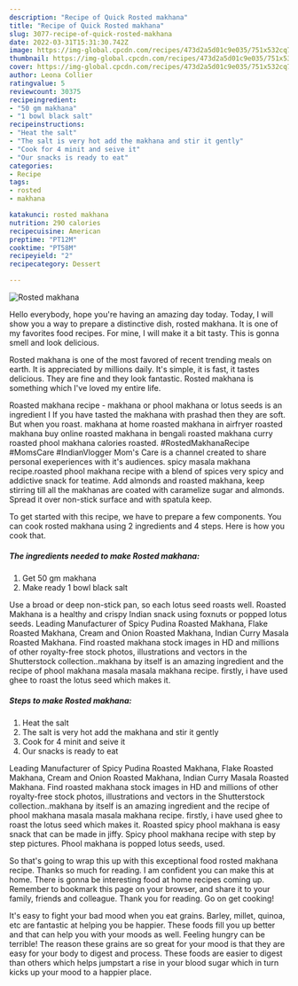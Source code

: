 ```yaml
---
description: "Recipe of Quick Rosted makhana"
title: "Recipe of Quick Rosted makhana"
slug: 3077-recipe-of-quick-rosted-makhana
date: 2022-03-31T15:31:30.742Z
image: https://img-global.cpcdn.com/recipes/473d2a5d01c9e035/751x532cq70/rosted-makhana-recipe-main-photo.jpg
thumbnail: https://img-global.cpcdn.com/recipes/473d2a5d01c9e035/751x532cq70/rosted-makhana-recipe-main-photo.jpg
cover: https://img-global.cpcdn.com/recipes/473d2a5d01c9e035/751x532cq70/rosted-makhana-recipe-main-photo.jpg
author: Leona Collier
ratingvalue: 5
reviewcount: 30375
recipeingredient:
- "50 gm makhana"
- "1 bowl black salt"
recipeinstructions:
- "Heat the salt"
- "The salt is very hot add the makhana and stir it gently"
- "Cook for 4 minit and seive it"
- "Our snacks is ready to eat"
categories:
- Recipe
tags:
- rosted
- makhana

katakunci: rosted makhana 
nutrition: 290 calories
recipecuisine: American
preptime: "PT12M"
cooktime: "PT58M"
recipeyield: "2"
recipecategory: Dessert

---
```



![Rosted makhana](https://img-global.cpcdn.com/recipes/473d2a5d01c9e035/751x532cq70/rosted-makhana-recipe-main-photo.jpg)

Hello everybody, hope you're having an amazing day today. Today, I will show you a way to prepare a distinctive dish, rosted makhana. It is one of my favorites food recipes. For mine, I will make it a bit tasty. This is gonna smell and look delicious.

Rosted makhana is one of the most favored of recent trending meals on earth. It is appreciated by millions daily. It's simple, it is fast, it tastes delicious. They are fine and they look fantastic. Rosted makhana is something which I've loved my entire life.

Roasted makhana recipe - makhana or phool makhana or lotus seeds is an ingredient I If you have tasted the makhana with prashad then they are soft. But when you roast. makhana at home roasted makhana in airfryer roasted makhana buy online roasted makhana in bengali roasted makhana curry roasted phool makhana calories roasted. #RostedMakhanaRecipe #MomsCare #IndianVlogger Mom&#39;s Care is a channel created to share personal exeperiences with it&#39;s audiences. spicy masala makhana recipe.roasted phool makhana recipe with a blend of spices very spicy and addictive snack for teatime. Add almonds and roasted makhana, keep stirring till all the makhanas are coated with caramelize sugar and almonds. Spread it over non-stick surface and with spatula keep.


To get started with this recipe, we have to prepare a few components. You can cook rosted makhana using 2 ingredients and 4 steps. Here is how you cook that.

<!--inarticleads1-->

##### The ingredients needed to make Rosted makhana:

1. Get 50 gm makhana
1. Make ready 1 bowl black salt


Use a broad or deep non-stick pan, so each lotus seed roasts well. Roasted Makhana is a healthy and crispy Indian snack using foxnuts or popped lotus seeds. Leading Manufacturer of Spicy Pudina Roasted Makhana, Flake Roasted Makhana, Cream and Onion Roasted Makhana, Indian Curry Masala Roasted Makhana. Find roasted makhana stock images in HD and millions of other royalty-free stock photos, illustrations and vectors in the Shutterstock collection..makhana by itself is an amazing ingredient and the recipe of phool makhana masala masala makhana recipe. firstly, i have used ghee to roast the lotus seed which makes it. 

<!--inarticleads2-->

##### Steps to make Rosted makhana:

1. Heat the salt
1. The salt is very hot add the makhana and stir it gently
1. Cook for 4 minit and seive it
1. Our snacks is ready to eat


Leading Manufacturer of Spicy Pudina Roasted Makhana, Flake Roasted Makhana, Cream and Onion Roasted Makhana, Indian Curry Masala Roasted Makhana. Find roasted makhana stock images in HD and millions of other royalty-free stock photos, illustrations and vectors in the Shutterstock collection..makhana by itself is an amazing ingredient and the recipe of phool makhana masala masala makhana recipe. firstly, i have used ghee to roast the lotus seed which makes it. Roasted spicy phool makhana is easy snack that can be made in jiffy. Spicy phool makhana recipe with step by step pictures. Phool makhana is popped lotus seeds, used. 

So that's going to wrap this up with this exceptional food rosted makhana recipe. Thanks so much for reading. I am confident you can make this at home. There is gonna be interesting food at home recipes coming up. Remember to bookmark this page on your browser, and share it to your family, friends and colleague. Thank you for reading. Go on get cooking!

It's easy to fight your bad mood when you eat grains. Barley, millet, quinoa, etc are fantastic at helping you be happier. These foods fill you up better and that can help you with your moods as well. Feeling hungry can be terrible! The reason these grains are so great for your mood is that they are easy for your body to digest and process. These foods are easier to digest than others which helps jumpstart a rise in your blood sugar which in turn kicks up your mood to a happier place.

